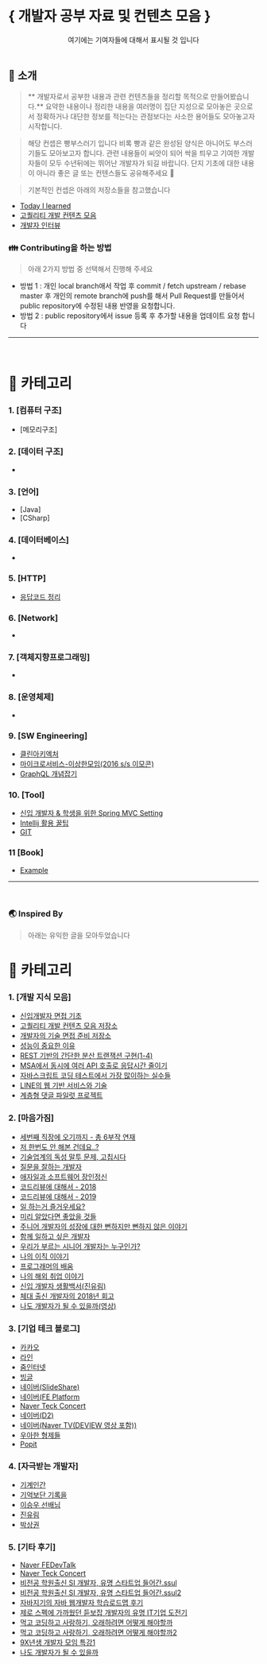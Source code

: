 # { 개발자 공부 자료 및 컨텐츠 모음 }

<div align=center>
	여기에는 기여자들에 대해서 표시될 것 입니다
</div>

</br>

## :mega: 소개
> ** 개발자로서 공부한 내용과 관련 컨텐츠들을 정리할 목적으로 만들어봤습니다.**
> 요약한 내용이나 정리한 내용을 여러명이 집단 지성으로 모아놓은 곳으로서 
> 정확하거나 대단한 정보를 적는다는 관점보다는 사소한 용어들도 모아놓고자 시작합니다. 

> 해당 컨셉은 빵부스러기 입니다 비록 빵과 같은 완성된 양식은 아니어도 부스러기들도 모아보고자 합니다. 
> 관련 내용들이 씨앗이 되어 싹을 틔우고 기여한 개발자들이 모두 수년뒤에는 뛰어난 개발자가 되길 바랍니다. 
> 단지 기초에 대한 내용이 아니라 좋은 글 또는 컨텐스들도 공유해주세요 :pray:

> 기본적인 컨셉은 아래의 저장소들을 참고했습니다
- [Today I learned](https://github.com/study-backend/TIL)
- [고퀄리티 개발 컨텐츠 모음](https://github.com/study-backend/goQuality-dev-contents)
- [개발자 인터뷰](https://github.com/study-backend/Interview_Question_for_Beginner)

### :family: Contributing을 하는 방법 
> 아래 2가지 방법 중 선택해서 진행해 주세요 

- 방법 1 : 개인 local branch애서 작업 후 commit / fetch upstream / rebase master 후 개인의 remote branch에 push를 해서 Pull Request를 만들어서 public repository에 수정된 내용 반영을 요청합니다.
- 방법 2 : public repository에서 issue 등록 후 추가할 내용을 업데이트 요청 합니다

-------------------------------------------
</br>

# :mag_right: 카테고리

### 1. [컴퓨터 구조]
- [메모리구조]

### 2. [데이터 구조]
- 

### 3. [언어]
- [Java]
- [CSharp]

### 4. [데이터베이스]
- 

### 5. [HTTP]
- [응답코드 정리](https://km0830.tistory.com/33?category=788307)

### 6. [Network]
- 

### 7. [객체지향프로그래밍]
- 

### 8. [운영체제]
- 

### 9. [SW Engineering]
- [클린아키엑처](https://brunch.co.kr/@springboot/228#comment)
- [마이크로서비스-이상한모임(2016 s/s 이모콘)](https://www.youtube.com/watch?v=mCTRkN1Hny0)
- [GraphQL 개념잡기](https://tech.kakao.com/2019/08/01/graphql-basic/)

### 10. [Tool]
- [신입 개발자 & 학생을 위한 Spring MVC Setting](https://www.popit.kr/%EC%8B%A0%EC%9E%85-%EA%B0%9C%EB%B0%9C%EC%9E%90-%ED%95%99%EC%83%9D%EC%9D%84-%EC%9C%84%ED%95%9C-spring-mvc-setting-1%ED%8E%B8/?_fr=dable&utm_source=dable)
- [Intellij 활용 꿀팁](https://www.popit.kr/%EC%9D%B8%ED%85%94%EB%A6%ACj-%ED%99%9C%EC%9A%A9-%EA%BF%80%ED%8C%81-42%EA%B0%80%EC%A7%80-%EC%A0%95%EB%A6%AC/?_fr=dable&utm_source=dable)
- [GIT](https://github.com/Integerous/git-tips)

### 11 [Book]
- [Example](https://devjang.github.io/categories/book/)

-------------------------------------
</br>

### :earth_asia: Inspired By
> 아래는 유익한 글을 모아두었습니다 

# :mag_right: 카테고리

### 1. [개발 지식 모음]
- [신입개발자 면접 기초](https://jeong-pro.tistory.com/category/%EC%8B%A0%EC%9E%85%20%EA%B0%9C%EB%B0%9C%EC%9E%90%20%EB%A9%B4%EC%A0%91%20%EA%B8%B0%EC%B4%88)
- [고퀄리티 개발 컨텐츠 모음 저장소](https://github.com/Integerous/goQuality-dev-contents/blob/master/README.md)
- [개발자의 기술 면접 준비 저장소](https://github.com/JaeYeopHan/Interview_Question_for_Beginner)
- [성능이 중요한 이유](https://developers.google.com/web/fundamentals/performance/why-performance-matters/)
- [REST 기반의 간단한 분산 트랜잭션 구현(1-4)](https://www.popit.kr/rest-%ea%b8%b0%eb%b0%98%ec%9d%98-%ea%b0%84%eb%8b%a8%ed%95%9c-%eb%b6%84%ec%82%b0-%ed%8a%b8%eb%9e%9c%ec%9e%ad%ec%85%98-%ea%b5%ac%ed%98%84-1%ed%8e%b8/?utm_source=popit&utm_campaign=notice)
- [MSA에서 동시에 여러 API 호출로 응답시간 줄이기](https://www.popit.kr/msa%EC%97%90%EC%84%9C-%EB%8F%99%EC%8B%9C%EC%97%90-%EC%97%AC%EB%9F%AC-api-%ED%98%B8%EC%B6%9C%EB%A1%9C-%EC%9D%91%EB%8B%B5-%EC%8B%9C%EA%B0%84-%EC%A4%84%EC%9D%B4%EA%B8%B0)
- [자바스크립트 코딩 테스트에서 가장 많이하는 실수들](https://medium.com/%EC%98%A4%EB%8A%98%EC%9D%98-%ED%94%84%EB%A1%9C%EA%B7%B8%EB%9E%98%EB%B0%8D/%EC%9E%90%EB%B0%94%EC%8A%A4%ED%81%AC%EB%A6%BD%ED%8A%B8-%EC%BD%94%EB%94%A9-%ED%85%8C%EC%8A%A4%ED%8A%B8%EC%97%90%EC%84%9C-%EA%B0%80%EC%9E%A5-%EB%A7%8E%EC%9D%B4%ED%95%98%EB%8A%94-%EC%8B%A4%EC%88%98%EB%93%A4-a10df2c884c)
- [LINE의 웹 기반 서비스와 기술](https://engineering.linecorp.com/ko/blog/line-web-services-and-techs/)
- [계층형 댓글 파일럿 프로젝트](https://zuminternet.github.io/ZUM-Pilot-ryudung/)

### 2. [마음가짐]
- [세번째 직장에 오기까지 - 총 6부작 연재](https://jojoldu.tistory.com/277?category=689637)
- [저 한번도 안 해본 건데요..?](https://brunch.co.kr/@sweetnsour/3)    
- [기술업계의 독성 말투 문제, 고칩시다](https://edykim.com/ko/post/tech-has-a-toxic-tone-problem-lets-fix-it/)
- [질문을 잘하는 개발자](https://jbee.io/essay/good_questionor/)
- [애자일과 소프트웨어 장인정신](https://brunch.co.kr/@cleancode/39)
- [코드리뷰에 대해서 - 2018](https://www.slideshare.net/codetemplate/2018-01code-review-95601233)
- [코드리뷰에 대해서 - 2019](https://www.slideshare.net/codetemplate/2019-11code-review)
- [일 하는거 즐거우세요?](https://brunch.co.kr/@andkakao/118)
- [미리 알았다면 좋았을 것들](https://speakerdeck.com/jaeyeophan/miri-alassdamyeon-johasseul-geosdeul)
- [주니어 개발자의 성장에 대한 뻔하지만 뻔하지 않은 이야기](https://speakerdeck.com/jaeyeophan/junieo-gaebaljayi-seongjange-daehaeseo)
- [함께 일하고 싶은 개발자](https://speakerdeck.com/jaeyeophan/gdg-campus-2018-meetup-balpyojaryo-hamgge-ilhago-sipeun-gaebalja)
- [우리가 부르는 시니어 개발자는 누구인가?](http://woowabros.github.io/woowabros/2017/07/03/senior.html)
- [나의 이직 이야기](https://www.slideshare.net/ssuser69b63d1/ss-82150195)
- [프로그래머의 배움](slideshare.net/HeejongAhn/ss-152627139)
- [나의 해외 취업 이야기](https://www.slideshare.net/deoratore/ss-148684326)
- [신입 개발자 생활백서(진유림)](https://www.slideshare.net/jayjin0427/ss-71896768)
- [체대 출신 개발자의 2018년 회고](https://ryan-han.com/post/memoirs/memoirs2018/)
- [나도 개발자가 될 수 있을까(영상)](https://www.edwith.org/sef-2019/joinLectures/24506)


### 3. [기업 테크 블로그]
- [카카오](https://tech.kakao.com/)
- [라인](https://engineering.linecorp.com/ko/blog/)
- [줌인터넷](https://zuminternet.github.io/)
- [빙글](https://medium.com/vingle-tech-blog)
- [네이버(SlideShare)](https://www.slideshare.net/NaverEngineering/presentations)
- [네이버(FE Platform](https://medium.com/naver-fe-platform/archive)
- [Naver Teck Concert](http://techcon.naver.com/)
- [네이버(D2)](https://d2.naver.com/home)
- [네이버(Naver TV(DEVIEW 영상 포함))](https://tv.naver.com/naverd2)
- [우아한 형제들](http://woowabros.github.io/)
- [Popit](https://www.popit.kr/)

### 4. [자극받는 개발자]
- [기계인간](https://johngrib.github.io/)
- [기억보단 기록을](https://jojoldu.tistory.com/)
- [이승우 선배님](https://github.com/asbubam/resume)
- [진유림](https://milooy.wordpress.com/)
- [박상권](https://github.com/ParkSangGwon/Introduce)

### 5. [기타 후기]
- [Naver FEDevTalk](https://github.com/NAVER-FEPlatform/FEDevtalk)
- [Naver Teck Concert](https://blog.martinwork.co.kr/review/2019/04/11/2019-04-11-naver-tech-review.html)
- [비전공 학원출신 SI 개발자, 유명 스타트업 들어간.ssul](https://jojoldu.tistory.com/247?category=717426)
- [비전공 학원출신 SI 개발자, 유명 스타트업 들어간.ssul2](https://devjang.github.io/2017/11/16/2017-11-16-okky/)
- [자바지기의 자바 웹개발자 학습로드맵 후기](https://jojoldu.tistory.com/46?category=717426)
- [제로 스펙에 가까웠던 듣보잡 개발자의 유명 IT기업 도전기](https://jojoldu.tistory.com/280?category=717426)
- [먹고 코딩하고 사랑하기, 오래하려면 어떻게 해야할까](https://devjang.github.io/2016/06/19/2016-06-19-ksug/)
- [먹고 코딩하고 사랑하기, 오래하려면 어떻게 해야할까2](https://jojoldu.tistory.com/24)
- [9X년생 개발자 모임 특강1](https://devjang.github.io/2016/06/24/2016-06-24-9xd/)
- [나도 개발자가 될 수 있을까](https://blog.naver.com/gurehfdl123/221518991331)
